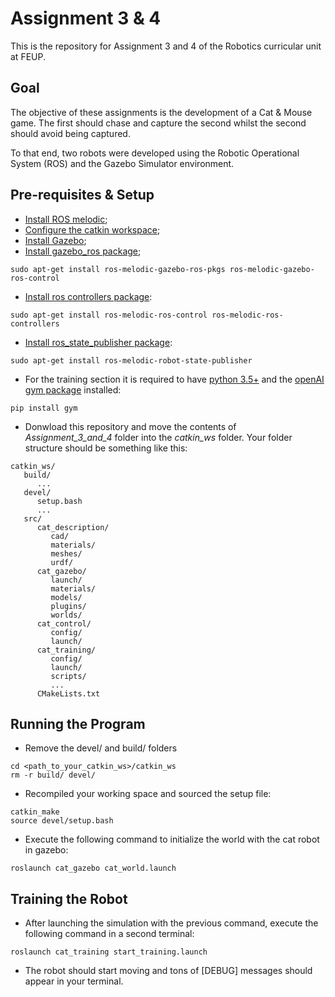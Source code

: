 # Assignment 3 & 4

This is the repository for Assignment 3 and 4 of the Robotics curricular unit at FEUP.

## Goal

The objective of these assignments is the development of a Cat & Mouse game. The first should chase and capture the second whilst the second should avoid being captured.

To that end, two robots were developed using the Robotic Operational System (ROS) and the Gazebo Simulator environment.

## Pre-requisites & Setup

- [Install ROS melodic](http://wiki.ros.org/melodic/Installation);
- [Configure the catkin workspace](http://wiki.ros.org/ROS/Tutorials/InstallingandConfiguringROSEnvironment#Create_a_ROS_Workspace);
- [Install Gazebo](http://gazebosim.org/tutorials?cat=install);
- [Install gazebo_ros package](http://gazebosim.org/tutorials?tut=ros_installing&cat=connect_ros);
```
sudo apt-get install ros-melodic-gazebo-ros-pkgs ros-melodic-gazebo-ros-control
```
- [Install ros controllers package](http://wiki.ros.org/ros_control#Install):
```
sudo apt-get install ros-melodic-ros-control ros-melodic-ros-controllers
```
- [Install ros_state_publisher package](http://wiki.ros.org/robot_state_publisher):
```
sudo apt-get install ros-melodic-robot-state-publisher
```
- For the training section it is required to have [python 3.5+](https://www.python.org/downloads/) and the [openAI gym package](https://gym.openai.com/docs/#installation) installed:
```
pip install gym
```
- Donwload this repository and move the contents of *Assignment_3_and_4* folder into the *catkin_ws* folder. Your folder structure should be something like this:
```
catkin_ws/
   build/
      ...
   devel/
      setup.bash
      ...
   src/
      cat_description/
         cad/
         materials/
         meshes/
         urdf/
      cat_gazebo/
         launch/
         materials/
         models/
         plugins/
         worlds/
      cat_control/
         config/
         launch/   
      cat_training/
         config/
         launch/
         scripts/
         ...
      CMakeLists.txt
```

## Running the Program

- Remove the devel/ and build/ folders
```
cd <path_to_your_catkin_ws>/catkin_ws
rm -r build/ devel/
```

- Recompiled your working space and sourced the setup file:
```
catkin_make
source devel/setup.bash
```

- Execute the following command to initialize the world with the cat robot in gazebo:
```
roslaunch cat_gazebo cat_world.launch
```

## Training the Robot

- After launching the simulation with the previous command, execute the following command in a second terminal:
```
roslaunch cat_training start_training.launch
```
- The robot should start moving and tons of [DEBUG] messages should appear in your terminal.
